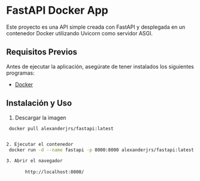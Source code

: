 # FastAPI Docker App

Este proyecto es una API simple creada con FastAPI y desplegada en un contenedor Docker utilizando Uvicorn como servidor ASGI.

## Requisitos Previos
Antes de ejecutar la aplicación, asegúrate de tener instalados los siguientes programas:


- [Docker](https://www.docker.com/get-started)

## Instalación y Uso

 1. Descargar la imagen

 ```sh
  docker pull alexanderjrs/fastapi:latest 

 
 2. Ejecutar el contenedor 
  docker run -d --name fastapi -p 8000:8000 alexanderjrs/fastapi:latest 

 3. Abrir el navegador 
        
        http://localhost:8000/ 